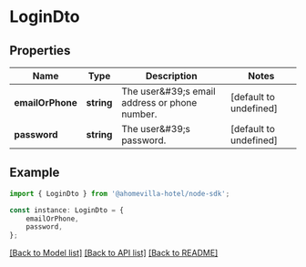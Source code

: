 # LoginDto


## Properties

Name | Type | Description | Notes
------------ | ------------- | ------------- | -------------
**emailOrPhone** | **string** | The user\&#39;s email address or phone number. | [default to undefined]
**password** | **string** | The user\&#39;s password. | [default to undefined]

## Example

```typescript
import { LoginDto } from '@ahomevilla-hotel/node-sdk';

const instance: LoginDto = {
    emailOrPhone,
    password,
};
```

[[Back to Model list]](../README.md#documentation-for-models) [[Back to API list]](../README.md#documentation-for-api-endpoints) [[Back to README]](../README.md)

